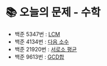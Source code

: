 # 📚 오늘의 문제 - 수학
- 백준 5347번 : [LCM](https://www.acmicpc.net/problem/5347)
- 백준 4134번 : [다음 소수](https://www.acmicpc.net/problem/4134)
- 백준 21920번 : [서로소 평균](https://www.acmicpc.net/problem/21920)
- 백준 9613번 : [GCD합](https://www.acmicpc.net/problem/9613)
